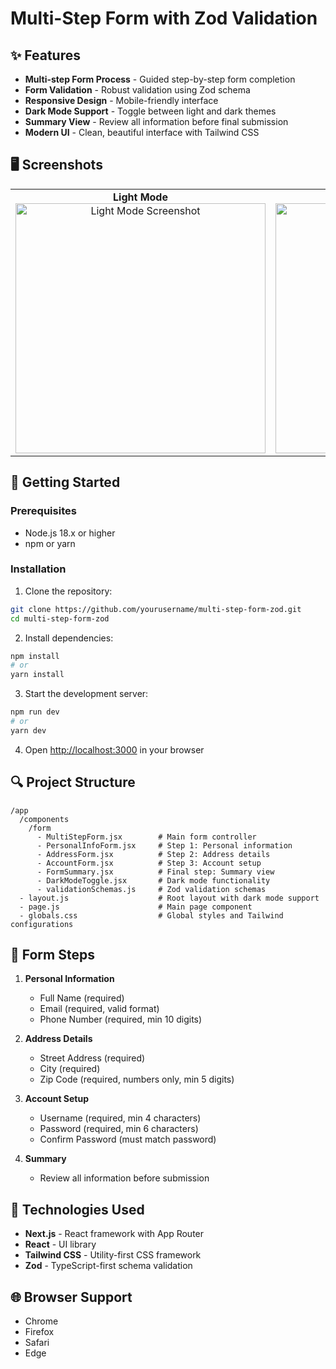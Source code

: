 # Multi-Step Form with Zod Validation

## ✨ Features

- **Multi-step Form Process** - Guided step-by-step form completion
- **Form Validation** - Robust validation using Zod schema
- **Responsive Design** - Mobile-friendly interface
- **Dark Mode Support** - Toggle between light and dark themes
- **Summary View** - Review all information before final submission
- **Modern UI** - Clean, beautiful interface with Tailwind CSS

## 🖥️ Screenshots

<div align="center">
  <table>
    <tr>
      <td align="center">
        <strong>Light Mode</strong><br />
        <img src="https://example.com/light-mode.png" width="400" alt="Light Mode Screenshot" />
      </td>
      <td align="center">
        <strong>Dark Mode</strong><br />
        <img src="https://example.com/dark-mode.png" width="400" alt="Dark Mode Screenshot" />
      </td>
    </tr>
  </table>
</div>

## 🚀 Getting Started

### Prerequisites

- Node.js 18.x or higher
- npm or yarn

### Installation

1. Clone the repository:

```bash
git clone https://github.com/yourusername/multi-step-form-zod.git
cd multi-step-form-zod
```

2. Install dependencies:

```bash
npm install
# or
yarn install
```

3. Start the development server:

```bash
npm run dev
# or
yarn dev
```

4. Open [http://localhost:3000](http://localhost:3000) in your browser

## 🔍 Project Structure

```
/app
  /components
    /form
      - MultiStepForm.jsx        # Main form controller
      - PersonalInfoForm.jsx     # Step 1: Personal information
      - AddressForm.jsx          # Step 2: Address details
      - AccountForm.jsx          # Step 3: Account setup
      - FormSummary.jsx          # Final step: Summary view
      - DarkModeToggle.jsx       # Dark mode functionality
      - validationSchemas.js     # Zod validation schemas
  - layout.js                    # Root layout with dark mode support
  - page.js                      # Main page component
  - globals.css                  # Global styles and Tailwind configurations
```

## 📝 Form Steps

1. **Personal Information**

   - Full Name (required)
   - Email (required, valid format)
   - Phone Number (required, min 10 digits)

2. **Address Details**

   - Street Address (required)
   - City (required)
   - Zip Code (required, numbers only, min 5 digits)

3. **Account Setup**

   - Username (required, min 4 characters)
   - Password (required, min 6 characters)
   - Confirm Password (must match password)

4. **Summary**
   - Review all information before submission

## 🔧 Technologies Used

- **Next.js** - React framework with App Router
- **React** - UI library
- **Tailwind CSS** - Utility-first CSS framework
- **Zod** - TypeScript-first schema validation

## 🌐 Browser Support

- Chrome
- Firefox
- Safari
- Edge


